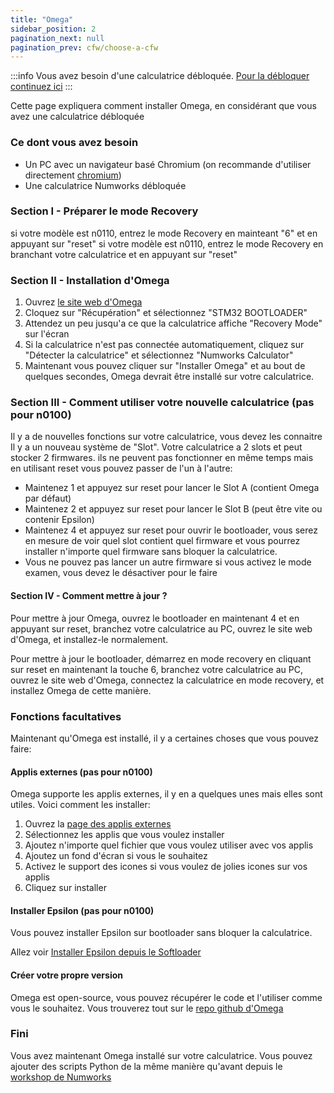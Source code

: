 ```yaml
---
title: "Omega"
sidebar_position: 2
pagination_next: null
pagination_prev: cfw/choose-a-cfw
---
```


:::info
Vous avez besoin d'une calculatrice débloquée. [Pour la débloquer continuez ici](/docs/intro)
:::

Cette page expliquera comment installer Omega, en considérant que vous avez une calculatrice débloquée

### Ce dont vous avez besoin

- Un PC avec un navigateur basé Chromium (on recommande d'utiliser directement [chromium](https://www.chromium.org/chromium-projects/))
- Une calculatrice Numworks débloquée

### Section I - Préparer le mode Recovery

si votre modèle est n0110, entrez le mode Recovery en mainteant "6" et en appuyant sur "reset"
si votre modèle est n0110, entrez le mode Recovery en branchant votre calculatrice et en appuyant sur "reset"

### Section II - Installation d'Omega

1. Ouvrez [le site web d'Omega](https://getomega.dev/install)
2. Cloquez sur "Récupération" et sélectionnez "STM32 BOOTLOADER"
3. Attendez un peu jusqu'a ce que la calculatrice affiche "Recovery Mode" sur l'écran
4. Si la calculatrice n'est pas connectée automatiquement, cliquez sur "Détecter la calculatrice" et sélectionnez "Numworks Calculator"
5. Maintenant vous pouvez cliquer sur "Installer Omega" et au bout de quelques secondes, Omega devrait être installé sur votre calculatrice.

### Section III - Comment utiliser votre nouvelle calculatrice (pas pour n0100)

Il y a de nouvelles fonctions sur votre calculatrice, vous devez les connaitre
Il y a un nouveau système de "Slot". Votre calculatrice a 2 slots et peut stocker 2 firmwares. ils ne peuvent pas fonctionner en même temps mais en utilisant reset vous pouvez passer de l'un à l'autre:
- Maintenez 1 et appuyez sur reset pour lancer le Slot A (contient Omega par défaut)
- Maintenez 2 et appuyez sur reset pour lancer le Slot B (peut être vite ou contenir Epsilon)
- Maintenez 4 et appuyez sur reset pour ouvrir le bootloader, vous serez en mesure de voir quel slot contient quel firmware et vous pourrez installer n'importe quel firmware sans bloquer la calculatrice.
- Vous ne pouvez pas lancer un autre firmware si vous activez le mode examen, vous devez le désactiver pour le faire

#### Section IV - Comment mettre à jour ?

Pour mettre à jour Omega, ouvrez le bootloader en maintenant 4 et en appuyant sur reset, branchez votre calculatrice au PC, ouvrez le site web d'Omega, et installez-le normalement.

Pour mettre à jour le bootloader, démarrez en mode recovery en cliquant sur reset en maintenant  la touche 6, branchez votre calculatrice au PC, ouvrez le site web d'Omega, connectez la calculatrice en mode recovery, et installez Omega de cette manière.

### Fonctions facultatives

Maintenant qu'Omega est installé, il y a certaines choses que vous pouvez faire:

#### Applis externes (pas pour n0100)

Omega supporte les applis externes, il y en a quelques unes mais elles sont utiles. Voici comment les installer:
1. Ouvrez la [page des applis externes](https://external.getomega.dev/)
2. Sélectionnez les applis que vous voulez installer
3. Ajoutez n'importe quel fichier que vous voulez utiliser avec vos applis
4. Ajoutez un fond d'écran si vous le souhaitez
5. Activez le support des icones si vous voulez de jolies icones sur vos applis
6. Cliquez sur installer

#### Installer Epsilon (pas pour n0100)

Vous pouvez installer Epsilon sur bootloader sans bloquer la calculatrice.

Allez voir [Installer Epsilon depuis le Softloader](/docs/cfw/install-epsilon-from-softloader)

#### Créer votre propre version

Omega est open-source, vous pouvez récupérer le code et l'utiliser comme vous le souhaitez. Vous trouverez tout sur le [repo github d'Omega](https://github.com/Omega-Numworks/Omega)

### Fini

Vous avez maintenant Omega installé sur votre calculatrice. Vous pouvez ajouter des scripts Python de la même manière qu'avant depuis le [workshop de Numworks](https://my.numworks.com/python/)
